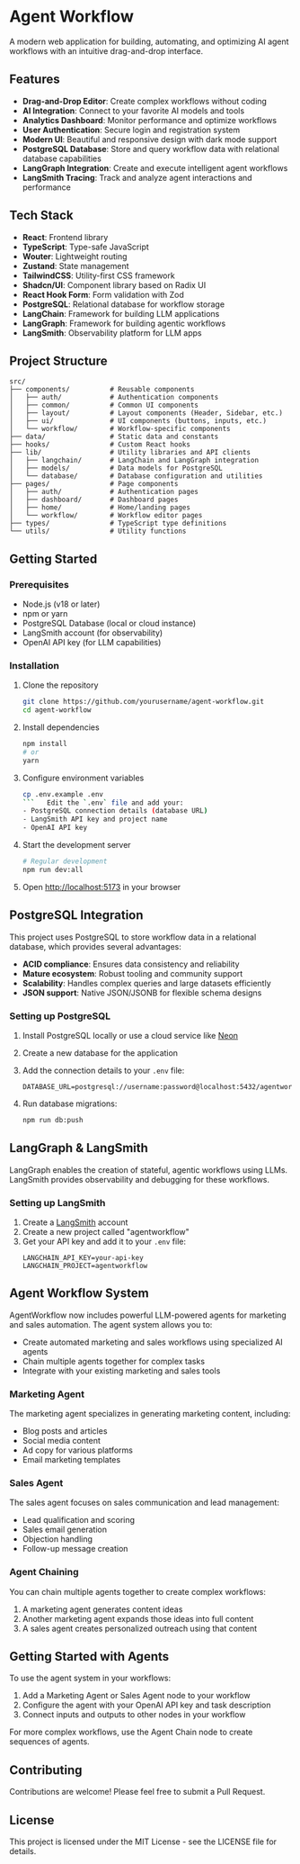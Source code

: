 # Agent Workflow

A modern web application for building, automating, and optimizing AI agent workflows with an intuitive drag-and-drop interface.

## Features

- **Drag-and-Drop Editor**: Create complex workflows without coding
- **AI Integration**: Connect to your favorite AI models and tools
- **Analytics Dashboard**: Monitor performance and optimize workflows
- **User Authentication**: Secure login and registration system
- **Modern UI**: Beautiful and responsive design with dark mode support
- **PostgreSQL Database**: Store and query workflow data with relational database capabilities
- **LangGraph Integration**: Create and execute intelligent agent workflows
- **LangSmith Tracing**: Track and analyze agent interactions and performance

## Tech Stack

- **React**: Frontend library
- **TypeScript**: Type-safe JavaScript
- **Wouter**: Lightweight routing
- **Zustand**: State management
- **TailwindCSS**: Utility-first CSS framework
- **Shadcn/UI**: Component library based on Radix UI
- **React Hook Form**: Form validation with Zod
- **PostgreSQL**: Relational database for workflow storage
- **LangChain**: Framework for building LLM applications
- **LangGraph**: Framework for building agentic workflows
- **LangSmith**: Observability platform for LLM apps

## Project Structure

```
src/
├── components/          # Reusable components
│   ├── auth/            # Authentication components
│   ├── common/          # Common UI components
│   ├── layout/          # Layout components (Header, Sidebar, etc.)
│   ├── ui/              # UI components (buttons, inputs, etc.)
│   └── workflow/        # Workflow-specific components
├── data/                # Static data and constants
├── hooks/               # Custom React hooks
├── lib/                 # Utility libraries and API clients
│   ├── langchain/       # LangChain and LangGraph integration
│   ├── models/          # Data models for PostgreSQL
│   └── database/        # Database configuration and utilities
├── pages/               # Page components
│   ├── auth/            # Authentication pages
│   ├── dashboard/       # Dashboard pages
│   ├── home/            # Home/landing pages
│   └── workflow/        # Workflow editor pages
├── types/               # TypeScript type definitions
└── utils/               # Utility functions
```

## Getting Started

### Prerequisites

- Node.js (v18 or later)
- npm or yarn
- PostgreSQL Database (local or cloud instance)
- LangSmith account (for observability)
- OpenAI API key (for LLM capabilities)

### Installation

1. Clone the repository
   ```bash
   git clone https://github.com/yourusername/agent-workflow.git
   cd agent-workflow
   ```

2. Install dependencies
   ```bash
   npm install
   # or
   yarn
   ```

3. Configure environment variables
   ```bash
   cp .env.example .env
   ```   Edit the `.env` file and add your:
   - PostgreSQL connection details (database URL)
   - LangSmith API key and project name
   - OpenAI API key

4. Start the development server
   ```bash
   # Regular development
   npm run dev:all
   ```

5. Open [http://localhost:5173](http://localhost:5173) in your browser

## PostgreSQL Integration

This project uses PostgreSQL to store workflow data in a relational database, which provides several advantages:

- **ACID compliance**: Ensures data consistency and reliability
- **Mature ecosystem**: Robust tooling and community support
- **Scalability**: Handles complex queries and large datasets efficiently
- **JSON support**: Native JSON/JSONB for flexible schema designs

### Setting up PostgreSQL

1. Install PostgreSQL locally or use a cloud service like [Neon](https://neon.tech/)
2. Create a new database for the application
3. Add the connection details to your `.env` file:
   ```
   DATABASE_URL=postgresql://username:password@localhost:5432/agentworkflow
   ```

4. Run database migrations:
   ```bash
   npm run db:push
   ```

## LangGraph & LangSmith

LangGraph enables the creation of stateful, agentic workflows using LLMs. LangSmith provides observability and debugging for these workflows.

### Setting up LangSmith

1. Create a [LangSmith](https://smith.langchain.com/) account
2. Create a new project called "agentworkflow"
3. Get your API key and add it to your `.env` file:
   ```
   LANGCHAIN_API_KEY=your-api-key
   LANGCHAIN_PROJECT=agentworkflow
   ```

## Agent Workflow System

AgentWorkflow now includes powerful LLM-powered agents for marketing and sales automation. The agent system allows you to:

- Create automated marketing and sales workflows using specialized AI agents
- Chain multiple agents together for complex tasks
- Integrate with your existing marketing and sales tools

### Marketing Agent

The marketing agent specializes in generating marketing content, including:

- Blog posts and articles
- Social media content
- Ad copy for various platforms
- Email marketing templates

### Sales Agent

The sales agent focuses on sales communication and lead management:

- Lead qualification and scoring
- Sales email generation
- Objection handling
- Follow-up message creation

### Agent Chaining

You can chain multiple agents together to create complex workflows:

1. A marketing agent generates content ideas
2. Another marketing agent expands those ideas into full content
3. A sales agent creates personalized outreach using that content

## Getting Started with Agents

To use the agent system in your workflows:

1. Add a Marketing Agent or Sales Agent node to your workflow
2. Configure the agent with your OpenAI API key and task description
3. Connect inputs and outputs to other nodes in your workflow

For more complex workflows, use the Agent Chain node to create sequences of agents.

## Contributing

Contributions are welcome! Please feel free to submit a Pull Request.

## License

This project is licensed under the MIT License - see the LICENSE file for details.
